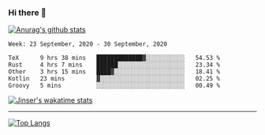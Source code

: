 ### Hi there 👋

[![Anurag's github stats](https://github-readme-stats.vercel.app/api?username=jinserrr&show_icons=true)](https://github.com/anuraghazra/github-readme-stats)


<!--START_SECTION:waka-->
```text
Week: 23 September, 2020 - 30 September, 2020

TeX      9 hrs 38 mins   █████████████▓░░░░░░░░░░░   54.53 % 
Rust     4 hrs 7 mins    ██████░░░░░░░░░░░░░░░░░░░   23.34 % 
Other    3 hrs 15 mins   ████▓░░░░░░░░░░░░░░░░░░░░   18.41 % 
Kotlin   23 mins         ▓░░░░░░░░░░░░░░░░░░░░░░░░   02.25 % 
Groovy   5 mins          ░░░░░░░░░░░░░░░░░░░░░░░░░   00.49 % 
```
<!--END_SECTION:waka-->

[![Jinser's wakatime stats](https://github-readme-stats.vercel.app/api/wakatime?username=jinser)](https://github.com/anuraghazra/github-readme-stats)

***

[![Top Langs](https://github-readme-stats.vercel.app/api/top-langs/?username=jinserrr)](https://github.com/anuraghazra/github-readme-stats)
